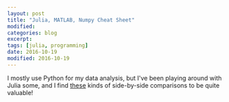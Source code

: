 ```yaml
---
layout: post
title: "Julia, MATLAB, Numpy Cheat Sheet"
modified:
categories: blog
excerpt:
tags: [julia, programming]
date: 2016-10-19
modified: 2016-10-19
---
```


I mostly use Python for my data analysis, but I've been playing around with Julia some, and I find [these](http://cheatsheets.quantecon.org/) kinds of side-by-side comparisons to be quite valuable!

